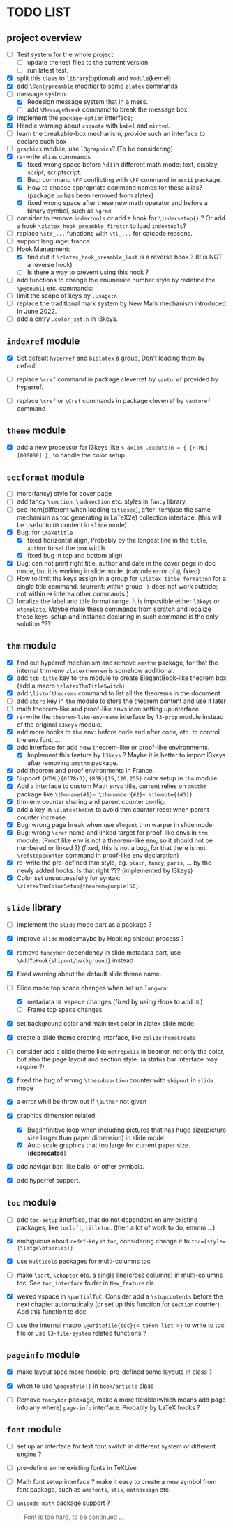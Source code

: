 # TODO LIST
## project overview
- [ ] Test system for the whole project: 
    - [ ] update the test files to the current version
    - [ ] run latest test.
- [x] split this class to `library`(optional) and `module`(kernel)
- [x] add `\@onlypreamble` modifier to some `zlatex` commands
- [ ] message system:
    - [x] Redesign message system that in a mess.
    - [ ] add `\MessageBreak` command to break the message box.
- [x] implement the `package-option` interface;
- [x] Handle warning about `csquote` with `babel` and `minted`.
- [ ] learn the breakable-box mechanism, provide such an interface to declare such box
- [ ] `graphics` module, use `l3graphics`? (To be considering)
- [x] re-write `alias` commands
  - [x] fixed wrong space before `\dd` in different math mode: text, display, script, scriptscript.
  - [x] Bug: command `\FF` conflicting with `\FF` command in `ascii` package.
  - [x] How to choose appropriate command names for these alias? (package `bm` has been removed from zlatex)
  - [x] fixed wrong space after these new math operator and before a binary symbol, such as `\grad`
- [ ] consider to remove `indextools` or add a hook for `\indexsetup{}` ? Or add a hook `\zlatex_hook_preamble_first:n` to load `indextools`?
- [ ] replace `\str_...` functions with `\tl_...` for catcode reasons.
- [ ] support language: france
- [ ] Hook Managment:
    - [x] find out if `\zlatex_hook_preamble_last` is a reverse hook ? (It is NOT a reverse hook)
    - [ ] Is there a way to prevent using this hook ?
- [ ] add functions to change the enumerate number style by redefine the `\p@enumii` etc. commands:
- [ ] limit the scope of keys by `.usage:n`
- [ ] replace the traditional mark system by New Mark mechanism introduced In June 2022.
- [ ] add a entry `.color_set:n` in l3keys.

## `indexref` module 
- [x] Set default `hyperref` and `biblatex` a group, Don't loading them by default
- [ ] replace `\cref` command in package cleverref by `\autoref` provided by hyperref.
- [ ] replace `\cref` or `\Cref` commands in package cleverref by `\autoref` command


## `theme` module
- [x] add a new processor for l3keys like `% axiom .excute:n = { [HTML][000000] },` to handle the color setup.


## `secformat` module
- [ ] more(fancy) style for cover page
- [ ] add fancy `\section`, `\subsection` etc. styles in `fancy` library.
- [ ] sec-item(different when loading `titlesec`), after-item(use the same mechanism as toc generating in LaTeX2e) collection interface. (this will be useful to `UR` content in `slide` mode)
- [x] Bug: for `\maketitle`
    - [x] fixed horizontal align, Probably by the longest line in the `title`, `author` to set the box width
    - [x] fixed bug in top and bottom align
- [x] Bug: can not print right title, author and date in the cover page in doc mode, but it is working in slide mode. (catcode error of `@`, fxied)
- [ ] How to limit the keys assign in a group for `\zlatex_title_format:nn` for a single title command. (current: within group -> does not work outside; not within -> inferea other commands.)
- [ ] localize the label and title format range. It is imposiible either `l3keys` or `xtemplate`, Maybe make these commands from scratch and localize these keys-setup and instance declaring in such command is the only solution ???

## `thm` module
- [x] find out hyperref mechanism and remove `amsthm` package, for that the internal thm-env `zlatextheorem` is somehow additional.
- [x] add `tcb-title` key to `thm` module to create ElegantBook-like theorem box (add a macro `\zlatexThmTitleSwitch`)
- [x] add `\listoftheorems` command to list all the theorems in the document
- [ ] add `store` key in `thm` module to store the theorem content and use it later
- [ ] math theorem-like and proof-like envs icon setting up interface.
- [x] re-write the `theorem-like-env-name` interface by `l3-prop` module instead of the original `l3keys` module.
- [x] add more hooks to `thm` env: before code and after code, etc. to control the env font, ...
- [x] add interface for add new theorem-like or proof-like environments.
    - [x] Implement this feature by `l3keys` ? Maybe it is better to import l3keys after removing `amsthm` package.
- [x] add theorem and proof environments in France.
- [x] Support `{HTML}{0f78x3}`, `{RGB}{15,120,255}` color setup in `thm` module.
- [x] Add a interface to custom Math envs title, current relies on `amsthm` package like `\thmname{#1}~ \thmnumber{#2}~ \thmnote{(#3)}`.
- [x] thm env counter sharing and parent counter config.
- [x] add a key in `\zlatexThmCnt` to avoid thm counter reset when parent counter increase. 
- [x] Bug: wrong page break when use `elegant` thm warper in slide mode.
- [x] Bug: wrong `\cref` name and linked target for proof-like envs in `thm` module. (Proof like env is not a theorem-like env, so it should not be numbered or linked ?) (fixed, this is not a bug, for that there is not `\refstepcounter` command in proof-like env declaration)
- [x] re-write the pre-defined thm style, eg. `plain`, `fancy`, `paris`, ... by the newly added hooks. Is that right ??? (implemented by l3keys)
- [x] Color set unsuccessfully for syntax: `\zlatexThmColorSetup{theorem=purple!50}`.

## `slide` library
- [ ] implement the `slide` mode part as a package ?
- [x] improve `slide` mode:maybe by Hooking shipout process ?
- [x] remove `fancyhdr` dependency in slide metadata part, use `\AddToHook{shipout/background}` instead
- [x] fixed warning about the default slide theme name.
- [ ] Slide mode top space changes when set up `lang=cn`:
    - [x] metadata `UL` vspace changes (fixed by using Hook to add `UL`)
    - [ ] Frame top space changes
- [x] set background color and main text color in zlatex slide mode.
- [x] create a slide theme creating interface, like `zslideThemeCreate` 
- [ ] consider add a slide theme like `metropolis` in beamer, not only the color, but also the page layout and section style. (a status bar interface may require ?)
- [x] fixed the bug of wrong `\thesubsection` counter with `shipout` in `slide` mode
- [x] a error whill be throw out if `\author` not given
- [x] graphics dimension related:
    - [x] Bug:Infinitive loop when including pictures that has huge size(picture size larger than paper dimension) in slide mode.
    - [x] Auto scale graphics that too large for current paper size. (**deprecated**)
- [x] add navigat bar: like balls, or other symbols.
- [x] add hyperref support.


## `toc` module
- [ ] add `toc-setup` interface, that do not dependent on any existing packages, like `tocloft`, `titletoc`. (then a lot of work to do, emmm ...)
- [x] ambiguious about `redef`-key in `toc`, considering change it to `toc={style={\latge\bfseries}}`
- [x] use `multicols` packages for multi-columns toc
- [ ] make `\part`, `\chapter` etc. a single line(cross columns) in multi-columns toc. See `toc_interface` folder in `New_feature` dir.
- [x] weired vspace in  `\partialToC`. Consider add a `\stopcontents` before the next chapter automatically (or set up this function for `section` counter). Add this function to doc. 
- [ ] use the internal macro `\@writefile{toc}{< token list >}` to write to toc file or use `l3-file-system` related functions ?



## `pageinfo` module
- [x] make layout spec more flexible, pre-defined some layouts in class ?
- [x] when to use `\pagestyle{}` in `book/article` class
- [ ] Remove `fancyhdr` package, make a more flexible(which means add page info any where) `page-info` interface. Probably by LaTeX hooks ?


## `font` module 
- [ ] set up an interface for text font switch in different system or different engine ?
- [ ] pre-define some existing fonts in TeXLive 
- [ ] Math font setup interface ? make it easy to create a new symbol from font package, such as `amsfonts`, `stix`, `mathdesign` etc.
- [ ] `unicode-math` package support ?


> Font is too hard, to be continued ...